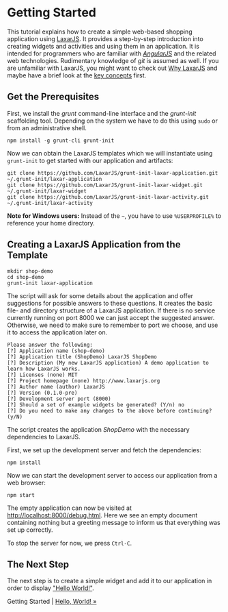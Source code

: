 # Getting Started

This tutorial explains how to create a simple web-based shopping application using [LaxarJS](http://laxarjs.org).
It provides a step-by-step introduction into creating widgets and activities and using them in an application.
It is intended for programmers who are familiar with [*AngularJS*](https://angularjs.org/) and the related web technologies.
Rudimentary knowledge of *git* is assumed as well.
If you are unfamiliar with LaxarJS, you might want to check out [Why LaxarJS](https://github.com/LaxarJS/laxar/blob/master/docs/why_laxar.md) and maybe have a brief look at the [key concepts](https://github.com/LaxarJS/laxar/blob/master/docs/concepts.md) first.


## Get the Prerequisites

First, we install the *grunt* command-line interface and the *grunt-init* scaffolding tool.
Depending on the system we have to do this using `sudo` or from an administrative shell.

```shell
npm install -g grunt-cli grunt-init
```

Now we can obtain the LaxarJS templates which we will instantiate using `grunt-init` to get started with our application and artifacts:

```shell
git clone https://github.com/LaxarJS/grunt-init-laxar-application.git ~/.grunt-init/laxar-application
git clone https://github.com/LaxarJS/grunt-init-laxar-widget.git ~/.grunt-init/laxar-widget
git clone https://github.com/LaxarJS/grunt-init-laxar-activity.git ~/.grunt-init/laxar-activity
```

**Note for Windows users:** Instead of the `~`, you have to use `%USERPROFILE%` to reference your home directory.


## Creating a LaxarJS Application from the Template

```shell
mkdir shop-demo
cd shop-demo
grunt-init laxar-application
```

The script will ask for some details about the application and offer suggestions for possible answers to these questions.
It creates the basic file- and directory structure of a LaxarJS application.
If there is no service currently running on port 8000 we can just accept the suggested answer.
Otherwise, we need to make sure to remember to port we choose, and use it to access the application later on.

```
Please answer the following:
[?] Application name (shop-demo)
[?] Application title (ShopDemo) LaxarJS ShopDemo
[?] Description (My new LaxarJS application) A demo application to learn how LaxarJS works.
[?] Licenses (none) MIT
[?] Project homepage (none) http://www.laxarjs.org
[?] Author name (author) LaxarJS
[?] Version (0.1.0-pre)
[?] Development server port (8000)
[?] Should a set of example widgets be generated? (Y/n) no
[?] Do you need to make any changes to the above before continuing? (y/N)
```

The script creates the application _ShopDemo_ with the necessary dependencies to LaxarJS.

First, we set up the development server and fetch the dependencies:
```shell
npm install
```

Now we can start the development server to access our application from a web browser:
```shell
npm start
```

The empty application can now be visited at [http://localhost:8000/debug.html](http://localhost:8000/debug.html).
Here we see an empty document containing nothing but a greeting message to inform us that everything was set up correctly.

To stop the server for now, we press `Ctrl-C`.


## The Next Step

The next step is to create a simple widget and add it to our application in order to display ["Hello World!"](02_hello_world.md).

Getting Started | [Hello, World! »](02_hello_world.md)
